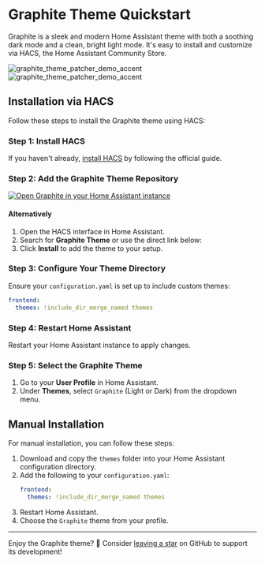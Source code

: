 # Graphite Theme Quickstart

Graphite is a sleek and modern Home Assistant theme with both a soothing dark mode and a clean, bright light mode. It's easy to install and customize via HACS, the Home Assistant Community Store.

![graphite_theme_patcher_demo_accent](/assets/screenshot/dark.png)
![graphite_theme_patcher_demo_accent](/assets/screenshot/light.png)

## Installation via HACS

Follow these steps to install the Graphite theme using HACS:

### Step 1: Install HACS

If you haven't already, [install HACS](https://hacs.xyz/docs/use/) by following the official guide.

### Step 2: Add the Graphite Theme Repository

[![Open Graphite in your Home Assistant instance](https://my.home-assistant.io/badges/hacs_repository.svg)](https://my.home-assistant.io/redirect/hacs_repository/?owner=TilmanGriesel&repository=graphite)

#### Alternatively
1. Open the HACS interface in Home Assistant.
2. Search for **Graphite Theme** or use the direct link below:
3. Click **Install** to add the theme to your setup.

### Step 3: Configure Your Theme Directory

Ensure your `configuration.yaml` is set up to include custom themes:

```yaml
frontend:
  themes: !include_dir_merge_named themes
```

### Step 4: Restart Home Assistant

Restart your Home Assistant instance to apply changes.

### Step 5: Select the Graphite Theme

1. Go to your **User Profile** in Home Assistant.
2. Under **Themes**, select `Graphite` (Light or Dark) from the dropdown menu.


## Manual Installation

For manual installation, you can follow these steps:

1. Download and copy the `themes` folder into your Home Assistant configuration directory.
2. Add the following to your `configuration.yaml`:
   ```yaml
   frontend:
     themes: !include_dir_merge_named themes
   ```
3. Restart Home Assistant.
4. Choose the `Graphite` theme from your profile.

---

Enjoy the Graphite theme? 🌟 Consider [leaving a star](https://github.com/TilmanGriesel/graphite/stargazers) on GitHub to support its development! 
